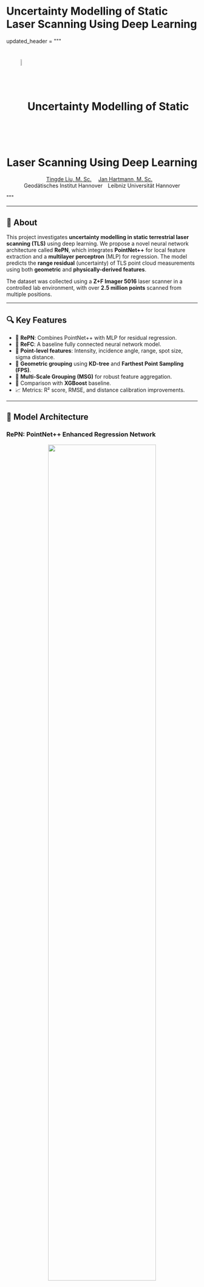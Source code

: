 #  Uncertainty Modelling of Static Laser Scanning Using Deep Learning

updated_header = """
<p align="center">
<h1 align="center"><img src="assets/icon.png" align="center" width="6.5%"><strong>Uncertainty Modelling of Static Laser Scanning Using Deep Learning</strong></h1>
  <p align="center">
    <a href='https://github.com/TingdeLiu/' target='_blank'>Tingde Liu, M. Sc.</a>&emsp;
    <a href='https://www.gih.uni-hannover.de/de/janhartmann/' target='_blank'>Jan Hartmann, M. Sc.</a>&emsp;
    <br>
    Geodätisches Institut Hannover&emsp;Leibniz Universität Hannover
  </p>
</p>
"""

---

## 🧠 About

This project investigates **uncertainty modelling in static terrestrial laser scanning (TLS)** using deep learning. We propose a novel neural network architecture called **RePN**, which integrates **PointNet++** for local feature extraction and a **multilayer perceptron** (MLP) for regression. The model predicts the **range residual** (uncertainty) of TLS point cloud measurements using both **geometric** and **physically-derived features**.

The dataset was collected using a **Z+F Imager 5016** laser scanner in a controlled lab environment, with over **2.5 million points** scanned from multiple positions.

---

## 🔍 Key Features

- 📌 **RePN**: Combines PointNet++ with MLP for residual regression.
- 📌 **ReFC**: A baseline fully connected neural network model.
- 📌 **Point-level features**: Intensity, incidence angle, range, spot size, sigma distance.
- 📌 **Geometric grouping** using **KD-tree** and **Farthest Point Sampling (FPS)**.
- 📌 **Multi-Scale Grouping (MSG)** for robust feature aggregation.
- 📌 Comparison with **XGBoost** baseline.
- 📈 Metrics: R² score, RMSE, and distance calibration improvements.

---

## 🧱 Model Architecture

### RePN: PointNet++ Enhanced Regression Network

<p align="center">
  <img src="https://github.com/TingdeLiu/Uncertainty-modelling-of-static-laser-scanning-using-DL/assets/117039110/bdabb067-2ca9-4a4a-8bfb-c1afb44d165e" width="75%">
</p>

- **Input**: n × (XYZ + 4 features)
- **Grouping**: Local grouping using KD-tree (r = 0.1)
- **Sampling**: 128 samples per group (FPS)
- **MSG**: Radius = [0.035, 0.07, 0.1]; Samples = [16, 64, 128]
- **Feature Aggregation**: MLP → MaxPooling → Concat → MLP regression

---

## 📊 Results

### 🔹 RePN vs XGBoost

<p align="center">
  <img src="https://github.com/TingdeLiu/Uncertainty-modelling-of-static-laser-scanning-using-DL/assets/117039110/dc81c2ac-3dfd-4c7d-a543-18cd5680a320" width="70%">
</p>

- ✅ **Higher R² score**
- ✅ **Lower RMSE**
- ✅ **More robust generalization**

### 🔹 Residual Calibration

- Pre-calibration mean: **0.387 mm**
- Post-calibration mean: **0.009 mm**
- Standard deviation reduced by **49%**

---

## 📂 Dataset Description

| Attribute           | Value                   |
|---------------------|--------------------------|
| Scanner             | Z+F Imager 5016          |
| Location            | HiTec Lab, LUH           |
| Target              | 3D printed planar surface |
| Points              | 2,534,160                |
| Format              | n × 9 (XYZ + 6 features) |

---

## ⚙️ Training Setup

- Programming Language: Python 3.10
- Frameworks: PyTorch, NumPy, Scikit-learn
- Validation: Holdout + K-Fold Cross Validation
- Optimization: Grid Search (batch size, learning rate)

---

## 🧪 How to Use

1. Clone this repo:
   ```bash
   git clone https://github.com/TingdeLiu/Uncertainty-modelling-of-static-laser-scanning-using-DL.git
   cd Uncertainty-modelling-of-static-laser-scanning-using-DL

